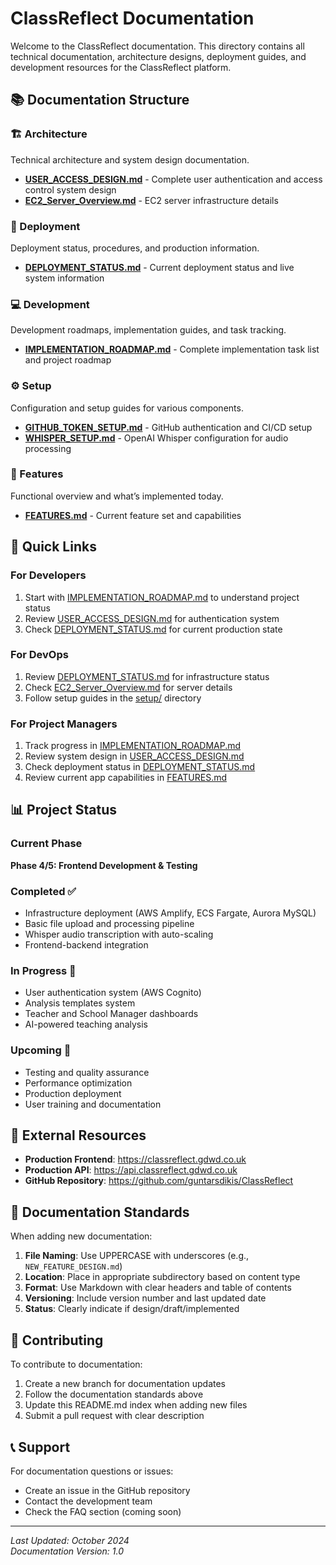 # ClassReflect Documentation

Welcome to the ClassReflect documentation. This directory contains all technical documentation, architecture designs, deployment guides, and development resources for the ClassReflect platform.

## 📚 Documentation Structure

### 🏗️ Architecture
Technical architecture and system design documentation.

- [**USER_ACCESS_DESIGN.md**](architecture/USER_ACCESS_DESIGN.md) - Complete user authentication and access control system design
- [**EC2_Server_Overview.md**](architecture/EC2_Server_Overview.md) - EC2 server infrastructure details

### 🚀 Deployment
Deployment status, procedures, and production information.

- [**DEPLOYMENT_STATUS.md**](deployment/DEPLOYMENT_STATUS.md) - Current deployment status and live system information

### 💻 Development
Development roadmaps, implementation guides, and task tracking.

- [**IMPLEMENTATION_ROADMAP.md**](development/IMPLEMENTATION_ROADMAP.md) - Complete implementation task list and project roadmap

### ⚙️ Setup
Configuration and setup guides for various components.

- [**GITHUB_TOKEN_SETUP.md**](setup/GITHUB_TOKEN_SETUP.md) - GitHub authentication and CI/CD setup
- [**WHISPER_SETUP.md**](setup/WHISPER_SETUP.md) - OpenAI Whisper configuration for audio processing

### 📖 Features
Functional overview and what’s implemented today.

- [**FEATURES.md**](../docs/FEATURES.md) - Current feature set and capabilities

## 🎯 Quick Links

### For Developers
1. Start with [IMPLEMENTATION_ROADMAP.md](development/IMPLEMENTATION_ROADMAP.md) to understand project status
2. Review [USER_ACCESS_DESIGN.md](architecture/USER_ACCESS_DESIGN.md) for authentication system
3. Check [DEPLOYMENT_STATUS.md](deployment/DEPLOYMENT_STATUS.md) for current production state

### For DevOps
1. Review [DEPLOYMENT_STATUS.md](deployment/DEPLOYMENT_STATUS.md) for infrastructure status
2. Check [EC2_Server_Overview.md](architecture/EC2_Server_Overview.md) for server details
3. Follow setup guides in the [setup/](setup/) directory

### For Project Managers
1. Track progress in [IMPLEMENTATION_ROADMAP.md](development/IMPLEMENTATION_ROADMAP.md)
2. Review system design in [USER_ACCESS_DESIGN.md](architecture/USER_ACCESS_DESIGN.md)
3. Check deployment status in [DEPLOYMENT_STATUS.md](deployment/DEPLOYMENT_STATUS.md)
4. Review current app capabilities in [FEATURES.md](../docs/FEATURES.md)

## 📊 Project Status

### Current Phase
**Phase 4/5: Frontend Development & Testing**

### Completed ✅
- Infrastructure deployment (AWS Amplify, ECS Fargate, Aurora MySQL)
- Basic file upload and processing pipeline
- Whisper audio transcription with auto-scaling
- Frontend-backend integration

### In Progress 🔄
- User authentication system (AWS Cognito)
- Analysis templates system
- Teacher and School Manager dashboards
- AI-powered teaching analysis

### Upcoming 📅
- Testing and quality assurance
- Performance optimization
- Production deployment
- User training and documentation

## 🔗 External Resources

- **Production Frontend**: https://classreflect.gdwd.co.uk
- **Production API**: https://api.classreflect.gdwd.co.uk
- **GitHub Repository**: https://github.com/guntarsdikis/ClassReflect

## 📝 Documentation Standards

When adding new documentation:

1. **File Naming**: Use UPPERCASE with underscores (e.g., `NEW_FEATURE_DESIGN.md`)
2. **Location**: Place in appropriate subdirectory based on content type
3. **Format**: Use Markdown with clear headers and table of contents
4. **Versioning**: Include version number and last updated date
5. **Status**: Clearly indicate if design/draft/implemented

## 🤝 Contributing

To contribute to documentation:

1. Create a new branch for documentation updates
2. Follow the documentation standards above
3. Update this README.md index when adding new files
4. Submit a pull request with clear description

## 📞 Support

For documentation questions or issues:
- Create an issue in the GitHub repository
- Contact the development team
- Check the FAQ section (coming soon)

---

*Last Updated: October 2024*  
*Documentation Version: 1.0*
